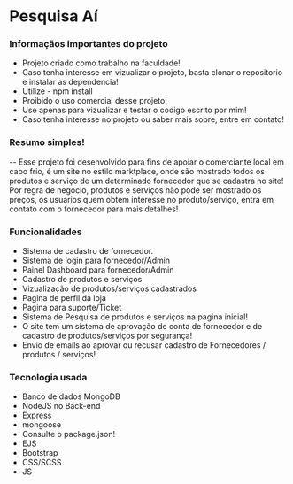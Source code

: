 # Pesquisa Aí

### Informaçãos importantes do projeto
- Projeto criado como trabalho na faculdade!
- Caso tenha interesse em vizualizar o projeto, basta clonar o repositorio e instalar as dependencia!
- Utilize - npm install
- Proibido o uso comercial desse projeto!
- Use apenas para vizualizar e testar o codigo escrito por mim!
- Caso tenha interesse no projeto ou saber mais sobre, entre em contato!

### Resumo simples!
-- Esse projeto foi desenvolvido para fins de apoiar o comerciante local em cabo frio, é um site no estilo marktplace, onde são mostrado todos os produtos e serviço de um determinado fornecedor que se cadastra no site! Por regra de negocio, produtos e serviços não pode ser mostrado os preços, os usuarios quem obtem interesse no produto/serviço, entra em contato com o fornecedor para mais detalhes!

### Funcionalidades
- Sistema de cadastro de fornecedor.
- Sistema de login para fornecedor/Admin
- Painel Dashboard para fornecedor/Admin
- Cadastro de produtos e serviços
- Vizualização de produtos/serviços cadastrados
- Pagina de perfil da loja
- Pagina para suporte/Ticket
- Sistema de Pesquisa de produtos e serviços na pagina inicial!
- O site tem um sistema de aprovação de conta de fornecedor e de cadastro de produtos/serviços por segurança!
- Envio de emails ao aprovar ou recusar cadastro de Fornecedores / produtos / serviços!


### Tecnologia usada

- Banco de dados MongoDB
- NodeJS no Back-end
- Express
- mongoose
- Consulte o package.json!
- EJS
- Bootstrap
- CSS/SCSS
- JS
